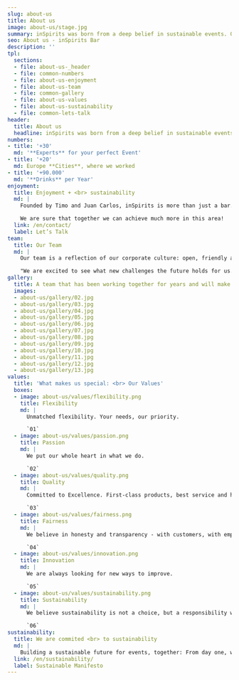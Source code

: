 ```yaml
---
slug: about-us
title: About us
image: about-us/stage.jpg
summary: inSpirits was born from a deep belief in sustainable events. Our founders, Timo and Carlos, aim to provide first-class service and unforgettable moments…
seo: About us - inSpirits Bar
description: ''
tpl:
  sections:
  - file: about-us-_header
  - file: common-numbers
  - file: about-us-enjoyment
  - file: about-us-team
  - file: common-gallery
  - file: about-us-values
  - file: about-us-sustainability
  - file: common-lets-talk
header:
  title: About us
  headline: inSpirits was born from a deep belief in sustainable events. Our founders, Timo and Carlos, aim to provide first-class service and unforgettable moments while minimizing environmental impact.
numbers:
- title: '+30'
  md: '**Experts** for your perfect Event'
- title: '+20'
  md: Europe **Cities**, where we worked
- title: '+90.000'
  md: '**Drinks** per Year'
enjoyment:
  title: Enjoyment + <br> sustainability
  md: |
    Founded by Timo and Juan Carlos, inSpirits is more than just a bar. It's a vision of unforgettable events that prioritize sustainability. Timo's organizational skills and Juan Carlos' expertise in the catering industry, combine perfectly to deliver flawless experiences. By focusing on high-quality, local ingredients and eco-friendly materials, inSpirits aims to redefine event culture, making every event both enjoyable and environmentally conscious.

    We are sure that together we can achieve much more in this area!
  link: /en/contact/
  label: Let’s Talk
team:
  title: Our Team
  md: |
    Our team is a reflection of our corporate culture: open, friendly and full of passion. The close collaboration and the many shared experiences have made us a real community. It's no wonder that our employees are happy to recommend us to others and continue to bring new talent to us who share our values.

    "We are excited to see what new challenges the future holds for us. With you as a team by our side, we are ready for anything."
gallery:
  title: A team that has been working together for years and will make your event a success
  images:
  - about-us/gallery/02.jpg
  - about-us/gallery/03.jpg
  - about-us/gallery/04.jpg
  - about-us/gallery/05.jpg
  - about-us/gallery/06.jpg
  - about-us/gallery/07.jpg
  - about-us/gallery/08.jpg
  - about-us/gallery/09.jpg
  - about-us/gallery/10.jpg
  - about-us/gallery/11.jpg
  - about-us/gallery/12.jpg
  - about-us/gallery/13.jpg
values:
  title: 'What makes us special: <br> Our Values'
  boxes:
  - image: about-us/values/flexibility.png
    title: Flexibility
    md: |
      Unmatched flexibility. Your needs, our priority.

      `01`
  - image: about-us/values/passion.png
    title: Passion
    md: |
      We put our whole heart in what we do.

      `02`
  - image: about-us/values/quality.png
    title: Quality
    md: |
      Committed to Excellence. First-class products, best service and highly qualified professionals.

      `03`
  - image: about-us/values/fairness.png
    title: Fairness
    md: |
      We believe in honesty and transparency - with customers, with employees, and among us.

      `04`
  - image: about-us/values/innovation.png
    title: Innovation
    md: |
      We are always looking for new ways to improve.

      `05`
  - image: about-us/values/sustainability.png
    title: Sustainability
    md: |
      We believe sustainability is not a choice, but a responsibility we owe to society and the environment.

      `06`
sustainability:
  title: We are commited <br> to sustainability
  md: |
    Building a sustainable future for events, together: From day one, we’ve been committed to making sustainability a central part of our philosophy. We believe in working closely with event organizers who share our commitment to ecological responsibility. Our expertise and passion enable us to help you deliver inspiring events that are also kind to the environment.
  link: /en/sustainability/
  label: Sustainable Manifesto
---
```


